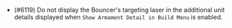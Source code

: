 - (#6119) Do not display the Bouncer's targeting laser in the additional unit details displayed when `Show Armament Detail in Build Menu` is enabled.
